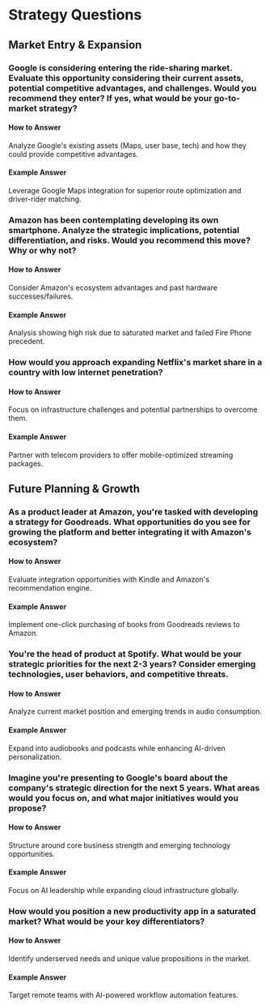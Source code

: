 # Strategy Questions

## Market Entry & Expansion
### Google is considering entering the ride-sharing market. Evaluate this opportunity considering their current assets, potential competitive advantages, and challenges. Would you recommend they enter? If yes, what would be your go-to-market strategy?
#### How to Answer
Analyze Google's existing assets (Maps, user base, tech) and how they could provide competitive advantages.
#### Example Answer
Leverage Google Maps integration for superior route optimization and driver-rider matching.

### Amazon has been contemplating developing its own smartphone. Analyze the strategic implications, potential differentiation, and risks. Would you recommend this move? Why or why not?
#### How to Answer
Consider Amazon's ecosystem advantages and past hardware successes/failures.
#### Example Answer
Analysis showing high risk due to saturated market and failed Fire Phone precedent.

### How would you approach expanding Netflix's market share in a country with low internet penetration?
#### How to Answer
Focus on infrastructure challenges and potential partnerships to overcome them.
#### Example Answer
Partner with telecom providers to offer mobile-optimized streaming packages.

## Future Planning & Growth
### As a product leader at Amazon, you're tasked with developing a strategy for Goodreads. What opportunities do you see for growing the platform and better integrating it with Amazon's ecosystem?
#### How to Answer
Evaluate integration opportunities with Kindle and Amazon's recommendation engine.
#### Example Answer
Implement one-click purchasing of books from Goodreads reviews to Amazon.

### You're the head of product at Spotify. What would be your strategic priorities for the next 2-3 years? Consider emerging technologies, user behaviors, and competitive threats.
#### How to Answer
Analyze current market position and emerging trends in audio consumption.
#### Example Answer
Expand into audiobooks and podcasts while enhancing AI-driven personalization.

### Imagine you're presenting to Google's board about the company's strategic direction for the next 5 years. What areas would you focus on, and what major initiatives would you propose?
#### How to Answer
Structure around core business strength and emerging technology opportunities.
#### Example Answer
Focus on AI leadership while expanding cloud infrastructure globally.

### How would you position a new productivity app in a saturated market? What would be your key differentiators?
#### How to Answer
Identify underserved needs and unique value propositions in the market.
#### Example Answer
Target remote teams with AI-powered workflow automation features.
